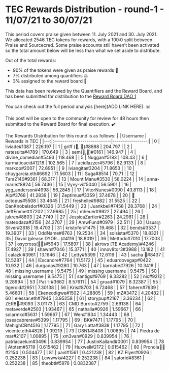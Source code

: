 
# TEC Rewards Distribution - round-1  - 11/07/21 to 30/07/21
This period covers praise given between 11. July 2021 and 30. July 2021. We allocated 2546 TEC tokens for rewards, with a 100:0 split between Praise and Sourcecred. Some praise accounts still haven’t been activated so the total amount below will be less than what we set aside to distribute.

Out of the total rewards:

* 90% of the tokens were given as praise rewards :pray:
* 7% distributed among quantifiers :balance_scale:
* 3% assigned to the reward board :memo:

This data has been reviewed by the Quantifiers and the Reward Board, and has been submitted for distribution to the [Reward Board DAO 1](https://xdai.aragon.blossom.software/#/rewardboardtec/)


You can check out the full period analysis [here](ADD LINK HERE). :bar_chart:

This post will be open to the community for review for 48 hours then submitted to the Reward Board for final execution. :heavy_check_mark:

The Rewards Distribution for this round is as follows:
|    | Username                    |   Rewards in TEC |
|---:|:----------------------------|-----------------:|
|  0 | liviade#1387                |      226.197     |
|  1 | griff (💜, 💜)#8888         |      204.797     |
|  2 | natesuits#4789              |      170.649     |
|  3 | sem(🌸,🐝)#0161             |      146.947     |
|  4 | divine_comedian#5493        |      118.468     |
|  5 | Nuggan#5183                 |      108.43      |
|  6 | karmaticacid#1218           |      102.565     |
|  7 | acidlazzer#5796             |       82.9133    |
|  8 | markop#2007                 |       72.6951    |
|  9 | iviangita#3204              |       71.8653    |
| 10 | chuygarcia.eth#6692         |       71.5603    |
| 11 | Suga#8514                   |       70.71      |
| 12 | Tam2140#9361                |       68.317     |
| 13 | Mount Manu#3530             |       58.0224    |
| 14 | anna-marie#8824             |       56.7436    |
| 15 | Vyvy-vi#5040                |       56.5901    |
| 16 | ygg_anderson#4998           |       56.2845    |
| 17 | VitorNunes#0090             |       43.8113    |
| 18 | Alp#3768                    |       41.2839    |
| 19 | Zeptimus#3359               |       37.4678    |
| 20 | 🐙 octopus#5508             |       33.4645    |
| 21 | freshelle#9882              |       31.5525    |
| 22 | DanKnobelsdorf#0326         |       31.5449    |
| 23 | Juankbell#7458              |       28.3768    |
| 24 | JeffEmmett#7202             |       27.9985    |
| 25 | mheuer#9922                 |       27.494     |
| 26 | jukren#8803                 |       24.7749    |
| 27 | JessicaZartler#2263         |       24.2981    |
| 28 | mateodaza#3156              |       24.2707    |
| 29 | AmwFund#0979                |       22.511     |
| 30 | Usua◎ Silver#2618           |       19.4703    |
| 31 | kristofer#1475              |       19.468     |
| 32 | bends#3537                  |       19.3907    |
| 33 | OddName#8763                |       19.2534    |
| 34 | solsista#5370               |       18.8321    |
| 35 | David (please DYOR...)#4116 |       18.8019    |
| 36 | Mettodo#7010                |       17.7003    |
| 37 | osycross(🦎🦎)#5943         |       17.5897    |
| 38 | akrtws (TE Academy)#4246    |       17.4927    |
| 39 | shawn#7046                  |       15.3771    |
| 40 | innov8tor3#3988             |       13.182     |
| 41 | calazki#3961                |       13.1646    |
| 42 | Letty#5399                  |       12.6119    |
| 43 | sacha 🐝#8437               |       12.5287    |
| 44 | lEscanore#7764              |       11.5172    |
| 45 | eduardovegap#0422           |       10.932     |
| 46 | durgadas#9280               |       10.763     |
| 47 | barnabé#7926                |       10.3418    |
| 48 | missing username            |        9.5475    |
| 49 | missing username            |        9.5475    |
| 50 | missing username            |        9.5475    |
| 51 | santigs#9769                |        9.33282   |
| 52 | nic#9212                    |        9.28994   |
| 53 | Pat ✨#3662                 |        8.57611   |
| 54 | gruad#1079                  |        8.32387   |
| 55 | tigeroid#2951               |        7.30138   |
| 56 | Kris#8703                   |        6.72468   |
| 57 | fahern#7639                 |        5.46601   |
| 58 | Ekeneodigwe#1502            |        4.28805   |
| 59 | mZ#3472                     |        4.20482   |
| 60 | elessar.eth#7945            |        3.95258   |
| 61 | storypup#2167               |        3.36234   |
| 62 | ZER8🧠#9093                 |        3.01173   |
| 63 | CMD Burrito#2759            |        2.69138   |
| 64 | metaverde#2503              |        1.93467   |
| 65 | nathalia#0926               |        1.59667   |
| 66 | solarmkd#5631               |        1.59667   |
| 67 | Wen#1934                    |        1.34443   |
| 68 | joseacabrerav#5399          |        1.17795   |
| 69 | BK#7471                     |        1.17795   |
| 70 | MehighCB#4516               |        1.17795   |
| 71 | Gary Latta#3838             |        1.17795   |
| 72 | vicente.eth#4828            |        1.09219   |
| 73 | D8N1#8408                   |        1.00895   |
| 74 | Piedra de mar#2107          |        1.00895   |
| 75 | xm3van#0929                 |        0.839954  |
| 76 | patriacaelum#3496           |        0.839954  |
| 77 | JustinKalland#0001          |        0.839954  |
| 78 | Atotsm#5719                 |        0.615462  |
| 79 | Huxwell#2172                |        0.615462  |
| 80 | Pronoia🐙🦘#2154            |        0.504477  |
| 81 | pavl#1561                   |        0.421238  |
| 82 | KZ Flyer#0926               |        0.252238  |
| 83 | Lewwwk#4227                 |        0.252238  |
| 84 | satorid#8361                |        0.252238  |
| 85 | theobtl#5976                |        0.0832387 |